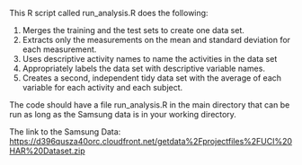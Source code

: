 
This R script called run_analysis.R does the following:

1. Merges the training and the test sets to create one data set.
2. Extracts only the measurements on the mean and standard deviation for each measurement. 
3. Uses descriptive activity names to name the activities in the data set
4. Appropriately labels the data set with descriptive variable names. 
5. Creates a second, independent tidy data set with the average of each variable for each activity and each subject. 

The code should have a file run_analysis.R in the main directory that can be run as long as the Samsung data is in your working directory. 

The link to the Samsung Data:
https://d396qusza40orc.cloudfront.net/getdata%2Fprojectfiles%2FUCI%20HAR%20Dataset.zip
